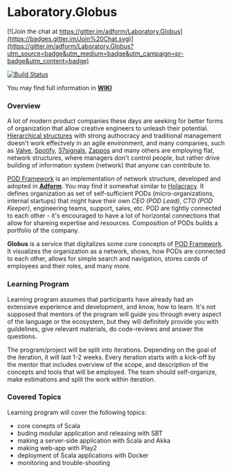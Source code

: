 # Laboratory.Globus

[![Join the chat at https://gitter.im/adform/Laboratory.Globus](https://badges.gitter.im/Join%20Chat.svg)](https://gitter.im/adform/Laboratory.Globus?utm_source=badge&utm_medium=badge&utm_campaign=pr-badge&utm_content=badge)

[![Build Status](https://travis-ci.org/adform/Laboratory.Globus.svg?branch=master)](https://travis-ci.org/adform/Laboratory.Globus)

You may find full information in **[WIKI](https://github.com/adform/Laboratory.Globus/wiki)**

### Overview

A lot of modern product companies these days are seeking for better forms of organization that allow creative engineers to unleash their potential. [Hierarchical structures](http://en.wikipedia.org/wiki/Hierarchical_organization) with strong authocracy and traditional management doesn't work effectvely in an agile environment, and many companies, such as [Valve](http://www.bloomberg.com/bw/articles/2012-04-27/why-there-are-no-bosses-at-valve), [Spotify](http://techcrunch.com/2012/11/17/heres-how-spotify-scales-up-and-stays-agile-it-runs-squads-like-lean-startups/), [37signals](http://www.inc.com/magazine/20110401/jason-fried-why-i-run-a-flat-company.html), [Zappos](http://www.zapposinsights.com/about/holacracy) and many others are employing flat, network structures, where managers don't control people, but rather drive building of information system (network) that anyone can contribute to.    

[POD Framework](https://docs.google.com/document/d/1iHixEsXYKtQB89nFPXiuE6fpFT2sjXs2JpyElCVXie0/edit)
is an implementation of network structure, developed and adopted in **[Adform](http://site.adform.com/)**. You may find it somewhat similar to [Holacracy](http://holacracy.org/). It defines organization as set of self-sufficient PODs (micro-organizations, internal startups) that might have their own *CEO (POD Lead)*, *CTO (POD Keeper)*, engineering teams, support, sales, etc. POD are tightly connected to each other - it's encouraged to have a lot of horizontal connections that allow for shareing expertise and resources. Composition of PODs builds a portfolio of the company.

**Globus** is a service that digitalizes some core concepts of [POD Framework](https://docs.google.com/document/d/1iHixEsXYKtQB89nFPXiuE6fpFT2sjXs2JpyElCVXie0/edit). It visualizes the organization as a network, shows, how PODs are connected to each other, allows for simple search and navigation, stores cards of employees and their roles, and many more.

### Learning Program

Learning program assumes that participants have already had an extensieve experience and development, and know, how to learn. It's not supposed that mentors of the program will guide you through every aspect of the language or the ecosystem, but they will definitely provide you with guildelines, give relevant materials, do code-reviews and answer the questions.

The program/project will be split into iterations. Depending on the goal of the iteration, it will last 1-2 weeks. Every iteration starts with a kick-off by the mentor that includes overview of the scope, and description of the concepts and tools that will be employed. The team should self-organize, make estimations and split the work within iteration.  

### Covered Topics

Learning program will cover the following topics:

* core conepts of Scala
* buding modular application and releasing with SBT
* making a server-side application with Scala and Akka
* making web-app with Play2
* deployment of Scala applications with Docker
* monitoring and trouble-shooting
